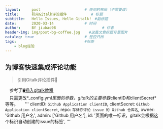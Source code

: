```yaml
---
layout:     post                    # 使用的布局（不需要改）
title:      引用Gitalk评论插件           # 标题 
subtitle:   Hello Issues, Hello Gitalk！ #副标题
date:       2020-03-14              # 时间
author:     BY jiubao98                     # 作者
header-img: img/post-bg-coffee.jpg    #这篇文章标题背景图片
catalog: true                       # 是否归档
tags:                               #标签
    - blog经验
---
```


## 为博客快速集成评论功能

> 引用Gitalk评论插件📑

&emsp;参考了🖥[插入gitalk教程](https://blog.csdn.net/weiwosuoai/article/details/90573929)   
&emsp;只需更改*_config.yml*里面的参数，gitalk的主要参数*clientID*和*clientSecret*等等。
&emsp; 
       '''
		clientID: `Github Application clientID`,
		clientSecret: `Github Application clientSecret`,
		repo: `存储你评论 issue 的 Github 仓库名`,
		owner: 'Github 用户名',
		admin: ['Github 用户名'],
		id: '页面的唯一标识，gitalk会根据这个标识自动创建的issue的标签',
	   '''




